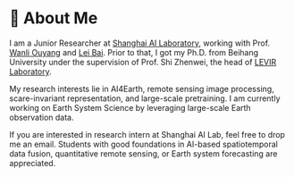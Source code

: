 # 👋 About Me
I am a Junior Researcher at [Shanghai AI Laboratory](https://www.shlab.org.cn/), working with Prof. [Wanli Ouyang](https://wlouyang.github.io/) and [Lei Bai](http://leibai.site/). Prior to that, I got my Ph.D. from Beihang University under the supervision of Prof. Shi Zhenwei, the head of [LEVIR Laboratory](https://levir.buaa.edu.cn/).

My research interests lie in AI4Earth, remote sensing image processing, scare-invariant representation, and large-scale pretraining. I am currently working on Earth System Science by leveraging large-scale Earth observation data.

If you are interested in research intern at Shanghai AI Lab, feel free to drop me an email. Students with good foundations in AI-based spatiotemporal data fusion, quantitative remote sensing, or Earth system forecasting are appreciated.
